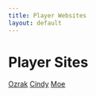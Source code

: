 ```yaml
---
title: Player Websites
layout: default
---
```

# Player Sites

[Ozrak](http://ozrak.insomnia247.nl/burning/)
[Cindy](http://www.lysator.liu.se/~tomca/burning/)
[Moe](http://www.lysator.liu.se/~moe/burning/)